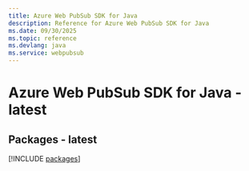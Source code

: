 ```yaml
---
title: Azure Web PubSub SDK for Java
description: Reference for Azure Web PubSub SDK for Java
ms.date: 09/30/2025
ms.topic: reference
ms.devlang: java
ms.service: webpubsub
---
```

# Azure Web PubSub SDK for Java - latest
## Packages - latest
[!INCLUDE [packages](web-pubsub-index.md)]